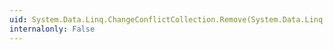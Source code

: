 ```yaml
---
uid: System.Data.Linq.ChangeConflictCollection.Remove(System.Data.Linq.ObjectChangeConflict)
internalonly: False
---
```


